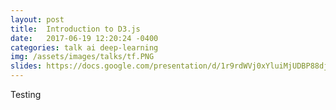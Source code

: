 ```yaml
---
layout: post
title:  Introduction to D3.js
date:   2017-06-19 12:20:24 -0400
categories: talk ai deep-learning
img: /assets/images/talks/tf.PNG
slides: https://docs.google.com/presentation/d/1r9rdWVj0xYluiMjUDBP88dj8hMgA7LywqQXp6WtciGA/edit?usp=sharing
---
```


Testing
